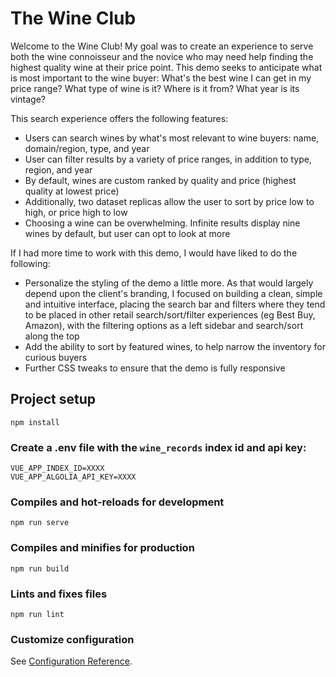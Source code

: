 # The Wine Club

Welcome to the Wine Club! My goal was to create an experience to serve both the wine connoisseur and the novice who may need help finding the highest quality wine at their price point. This demo seeks to anticipate what is most important to the wine buyer: What's the best wine I can get in my price range? What type of wine is it? Where is it from? What year is its vintage? 

This search experience offers the following features: 

- Users can search wines by what's most relevant to wine buyers: name, domain/region, type, and year 
- User can filter results by a variety of price ranges, in addition to type, region, and year 
- By default, wines are custom ranked by quality and price (highest quality at lowest price)
- Additionally, two dataset replicas allow the user to sort by price low to high, or price high to low 
- Choosing a wine can be overwhelming. Infinite results display nine wines by default, but user can opt to look at more

If I had more time to work with this demo, I would have liked to do the following: 
- Personalize the styling of the demo a little more. As that would largely depend upon the client's branding, I focused on building a clean, simple and intuitive interface, placing the search bar and filters where they tend to be placed in other retail search/sort/filter experiences (eg Best Buy, Amazon), with the filtering options as a left sidebar and search/sort along the top 
- Add the ability to sort by featured wines, to help narrow the inventory for curious buyers  
- Further CSS tweaks to ensure that the demo is fully responsive  

## Project setup
```
npm install
```

### Create a .env file with the `wine_records` index id and api key: 
```
VUE_APP_INDEX_ID=XXXX
VUE_APP_ALGOLIA_API_KEY=XXXX
```

### Compiles and hot-reloads for development
```
npm run serve
```

### Compiles and minifies for production
```
npm run build
```

### Lints and fixes files
```
npm run lint
```

### Customize configuration
See [Configuration Reference](https://cli.vuejs.org/config/).
